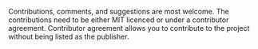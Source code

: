 Contributions, comments, and suggestions are most welcome. The contributions need to be either MIT licenced or under a contributor agreement. Contributor agreement allows you to contribute to the project without being listed as the publisher.
